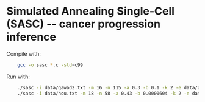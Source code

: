 Simulated Annealing Single-Cell (SASC) -- cancer progression inference
===================

Compile with:

```bash
    gcc -o sasc *.c -std=c99
```

Run with:

```bash
    ./sasc -i data/gawad2.txt -m 16 -n 115 -a 0.3 -b 0.1 -k 2 -e data/gawad2_mut.txt
    ./sasc -i data/hou.txt -m 18 -n 58 -a 0.43 -b 0.0000604 -k 2 -e data/hou_mut.txt
```